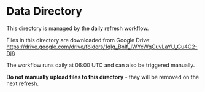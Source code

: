 # Data Directory

This directory is managed by the daily refresh workflow.

Files in this directory are downloaded from Google Drive:
https://drive.google.com/drive/folders/1qIg_BnIf_IWYcWqCuvLaYU_Gu4C2-Dj8

The workflow runs daily at 06:00 UTC and can also be triggered manually.

**Do not manually upload files to this directory** - they will be removed on the next refresh.
